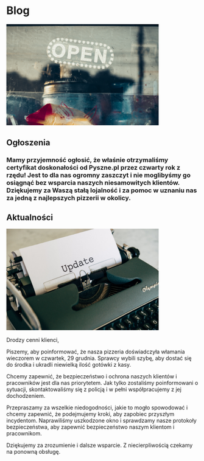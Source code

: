 
# Blog 

<img src="img/banner.jpg" style="width:400px; height:auto;">

## Ogłoszenia



 ### Mamy przyjemność ogłosić, że właśnie otrzymaliśmy certyfikat doskonałości od Pyszne.pl przez czwarty rok z rzędu! Jest to dla nas ogromny zaszczyt i nie moglibyśmy go osiągnąć bez wsparcia naszych niesamowitych klientów. Dziękujemy za Waszą stałą lojalność i za pomoc w uznaniu nas za jedną z najlepszych pizzerii w okolicy.
 
 

 
 ## Aktualności 
<img src="img/news.jpg" style="width:400px; height:auto;">

Drodzy cenni klienci,

Piszemy, aby poinformować, że nasza pizzeria doświadczyła włamania wieczorem w czwartek, 29 grudnia. Sprawcy wybili szybę, aby dostać się do środka i ukradli niewielką ilość gotówki z kasy.

Chcemy zapewnić, że bezpieczeństwo i ochrona naszych klientów i pracowników jest dla nas priorytetem. Jak tylko zostaliśmy poinformowani o sytuacji, skontaktowaliśmy się z policją i w pełni współpracujemy z jej dochodzeniem.

Przepraszamy za wszelkie niedogodności, jakie to mogło spowodować i chcemy zapewnić, że podejmujemy kroki, aby zapobiec przyszłym incydentom. Naprawiliśmy uszkodzone okno i sprawdzamy nasze protokoły bezpieczeństwa, aby zapewnić bezpieczeństwo naszym klientom i pracownikom.

Dziękujemy za zrozumienie i dalsze wsparcie. Z niecierpliwością czekamy na ponowną obsługę.


